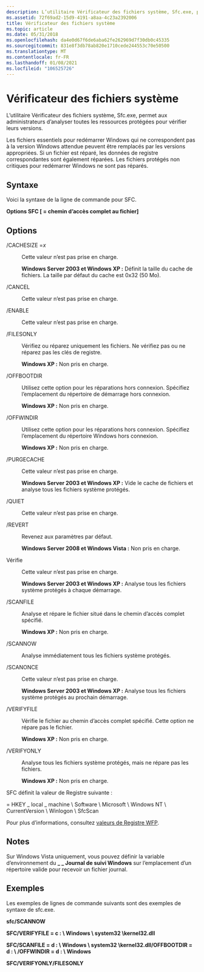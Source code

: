 ```yaml
---
description: L’utilitaire Vérificateur des fichiers système, Sfc.exe, permet aux administrateurs d’analyser toutes les ressources protégées pour vérifier leurs versions.
ms.assetid: 72f69ad2-15d9-4191-a8aa-4c23a2392006
title: Vérificateur des fichiers système
ms.topic: article
ms.date: 05/31/2018
ms.openlocfilehash: da4e0d67f6de6aba62fe262969d7f30db0c45335
ms.sourcegitcommit: 831e8f3db78ab820e1710cede244553c70e50500
ms.translationtype: MT
ms.contentlocale: fr-FR
ms.lasthandoff: 01/08/2021
ms.locfileid: "106525726"
---
```

# <a name="system-file-checker"></a>Vérificateur des fichiers système

L’utilitaire Vérificateur des fichiers système, Sfc.exe, permet aux administrateurs d’analyser toutes les ressources protégées pour vérifier leurs versions.

Les fichiers essentiels pour redémarrer Windows qui ne correspondent pas à la version Windows attendue peuvent être remplacés par les versions appropriées. Si un fichier est réparé, les données de registre correspondantes sont également réparées. Les fichiers protégés non critiques pour redémarrer Windows ne sont pas réparés.

## <a name="syntax"></a>Syntaxe

Voici la syntaxe de la ligne de commande pour SFC.

**Options SFC \[ = chemin d’accès complet au fichier\]**

## <a name="options"></a>Options

<dl> <dt>

<span id="_CACHESIZE_x"></span><span id="_cachesize_x"></span><span id="_CACHESIZE_X"></span>/CACHESIZE =*x*
</dt> <dd>

Cette valeur n’est pas prise en charge.

**Windows Server 2003 et Windows XP :** Définit la taille du cache de fichiers. La taille par défaut du cache est 0x32 (50 Mo).

</dd> <dt>

<span id="_CANCEL"></span><span id="_cancel"></span>/CANCEL
</dt> <dd>

Cette valeur n’est pas prise en charge.

</dd> <dt>

<span id="_ENABLE"></span><span id="_enable"></span>/ENABLE
</dt> <dd>

Cette valeur n’est pas prise en charge.

</dd> <dt>

<span id="_FILESONLY"></span><span id="_filesonly"></span>/FILESONLY
</dt> <dd>

Vérifiez ou réparez uniquement les fichiers. Ne vérifiez pas ou ne réparez pas les clés de registre.

**Windows XP :** Non pris en charge.

</dd> <dt>

<span id="_OFFBOOTDIR"></span><span id="_offbootdir"></span>/OFFBOOTDIR
</dt> <dd>

Utilisez cette option pour les réparations hors connexion. Spécifiez l’emplacement du répertoire de démarrage hors connexion.

**Windows XP :** Non pris en charge.

</dd> <dt>

<span id="_OFFWINDIR"></span><span id="_offwindir"></span>/OFFWINDIR
</dt> <dd>

Utilisez cette option pour les réparations hors connexion. Spécifiez l’emplacement du répertoire Windows hors connexion.

**Windows XP :** Non pris en charge.

</dd> <dt>

<span id="_PURGECACHE"></span><span id="_purgecache"></span>/PURGECACHE
</dt> <dd>

Cette valeur n’est pas prise en charge.

**Windows Server 2003 et Windows XP :** Vide le cache de fichiers et analyse tous les fichiers système protégés.

</dd> <dt>

<span id="_QUIET"></span><span id="_quiet"></span>/QUIET
</dt> <dd>

Cette valeur n’est pas prise en charge.

</dd> <dt>

<span id="_REVERT"></span><span id="_revert"></span>/REVERT
</dt> <dd>

Revenez aux paramètres par défaut.

**Windows Server 2008 et Windows Vista :** Non pris en charge.

</dd> <dt>

<span id="_SCANBOOT"></span><span id="_scanboot"></span>Vérifie
</dt> <dd>

Cette valeur n’est pas prise en charge.

**Windows Server 2003 et Windows XP :** Analyse tous les fichiers système protégés à chaque démarrage.

</dd> <dt>

<span id="_SCANFILE"></span><span id="_scanfile"></span>/SCANFILE
</dt> <dd>

Analyse et répare le fichier situé dans le chemin d’accès complet spécifié.

**Windows XP :** Non pris en charge.

</dd> <dt>

<span id="_SCANNOW"></span><span id="_scannow"></span>/SCANNOW
</dt> <dd>

Analyse immédiatement tous les fichiers système protégés.

</dd> <dt>

<span id="_SCANONCE"></span><span id="_scanonce"></span>/SCANONCE
</dt> <dd>

Cette valeur n’est pas prise en charge.

**Windows Server 2003 et Windows XP :** Analyse tous les fichiers système protégés au prochain démarrage.

</dd> <dt>

<span id="_VERIFYFILE"></span><span id="_verifyfile"></span>/VERIFYFILE
</dt> <dd>

Vérifie le fichier au chemin d’accès complet spécifié. Cette option ne répare pas le fichier.

**Windows XP :** Non pris en charge.

</dd> <dt>

<span id="_VERIFYONLY"></span><span id="_verifyonly"></span>/VERIFYONLY
</dt> <dd>

Analyse tous les fichiers système protégés, mais ne répare pas les fichiers.

**Windows XP :** Non pris en charge.

</dd> </dl>

SFC définit la valeur de Registre suivante :

 = HKEY \_ local \_ machine \\ Software \\ Microsoft \\ Windows NT \\ CurrentVersion \\ Winlogon \\ SfcScan

Pour plus d’informations, consultez [valeurs de Registre WFP](wfp-registry-values.md).

## <a name="remarks"></a>Notes

Sur Windows Vista uniquement, vous pouvez définir la variable d’environnement du **\_ \_ Journal de suivi Windows** sur l’emplacement d’un répertoire valide pour recevoir un fichier journal.

## <a name="examples"></a>Exemples

Les exemples de lignes de commande suivants sont des exemples de syntaxe de sfc.exe.

**sfc/SCANNOW**

**SFC/VERIFYFILE = c : \\ Windows \\ system32 \\kernel32.dll**

**SFC/SCANFILE = d : \\ Windows \\ system32 \\kernel32.dll/OFFBOOTDIR = d : \\ /OFFWINDIR = d : \\ Windows**

**SFC/VERIFYONLY/FILESONLY**

 

 



